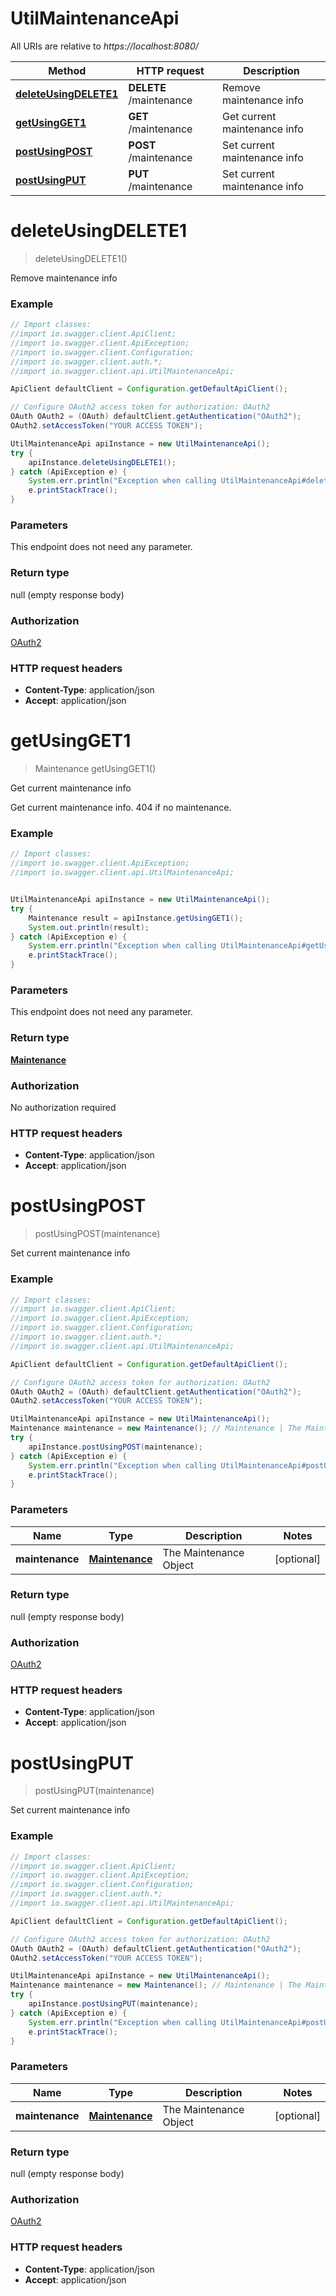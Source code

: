 # UtilMaintenanceApi

All URIs are relative to *https://localhost:8080/*

Method | HTTP request | Description
------------- | ------------- | -------------
[**deleteUsingDELETE1**](UtilMaintenanceApi.md#deleteUsingDELETE1) | **DELETE** /maintenance | Remove maintenance info
[**getUsingGET1**](UtilMaintenanceApi.md#getUsingGET1) | **GET** /maintenance | Get current maintenance info
[**postUsingPOST**](UtilMaintenanceApi.md#postUsingPOST) | **POST** /maintenance | Set current maintenance info
[**postUsingPUT**](UtilMaintenanceApi.md#postUsingPUT) | **PUT** /maintenance | Set current maintenance info


<a name="deleteUsingDELETE1"></a>
# **deleteUsingDELETE1**
> deleteUsingDELETE1()

Remove maintenance info

### Example
```java
// Import classes:
//import io.swagger.client.ApiClient;
//import io.swagger.client.ApiException;
//import io.swagger.client.Configuration;
//import io.swagger.client.auth.*;
//import io.swagger.client.api.UtilMaintenanceApi;

ApiClient defaultClient = Configuration.getDefaultApiClient();

// Configure OAuth2 access token for authorization: OAuth2
OAuth OAuth2 = (OAuth) defaultClient.getAuthentication("OAuth2");
OAuth2.setAccessToken("YOUR ACCESS TOKEN");

UtilMaintenanceApi apiInstance = new UtilMaintenanceApi();
try {
    apiInstance.deleteUsingDELETE1();
} catch (ApiException e) {
    System.err.println("Exception when calling UtilMaintenanceApi#deleteUsingDELETE1");
    e.printStackTrace();
}
```

### Parameters
This endpoint does not need any parameter.

### Return type

null (empty response body)

### Authorization

[OAuth2](../README.md#OAuth2)

### HTTP request headers

 - **Content-Type**: application/json
 - **Accept**: application/json

<a name="getUsingGET1"></a>
# **getUsingGET1**
> Maintenance getUsingGET1()

Get current maintenance info

Get current maintenance info. 404 if no maintenance.

### Example
```java
// Import classes:
//import io.swagger.client.ApiException;
//import io.swagger.client.api.UtilMaintenanceApi;


UtilMaintenanceApi apiInstance = new UtilMaintenanceApi();
try {
    Maintenance result = apiInstance.getUsingGET1();
    System.out.println(result);
} catch (ApiException e) {
    System.err.println("Exception when calling UtilMaintenanceApi#getUsingGET1");
    e.printStackTrace();
}
```

### Parameters
This endpoint does not need any parameter.

### Return type

[**Maintenance**](Maintenance.md)

### Authorization

No authorization required

### HTTP request headers

 - **Content-Type**: application/json
 - **Accept**: application/json

<a name="postUsingPOST"></a>
# **postUsingPOST**
> postUsingPOST(maintenance)

Set current maintenance info

### Example
```java
// Import classes:
//import io.swagger.client.ApiClient;
//import io.swagger.client.ApiException;
//import io.swagger.client.Configuration;
//import io.swagger.client.auth.*;
//import io.swagger.client.api.UtilMaintenanceApi;

ApiClient defaultClient = Configuration.getDefaultApiClient();

// Configure OAuth2 access token for authorization: OAuth2
OAuth OAuth2 = (OAuth) defaultClient.getAuthentication("OAuth2");
OAuth2.setAccessToken("YOUR ACCESS TOKEN");

UtilMaintenanceApi apiInstance = new UtilMaintenanceApi();
Maintenance maintenance = new Maintenance(); // Maintenance | The Maintenance Object
try {
    apiInstance.postUsingPOST(maintenance);
} catch (ApiException e) {
    System.err.println("Exception when calling UtilMaintenanceApi#postUsingPOST");
    e.printStackTrace();
}
```

### Parameters

Name | Type | Description  | Notes
------------- | ------------- | ------------- | -------------
 **maintenance** | [**Maintenance**](Maintenance.md)| The Maintenance Object | [optional]

### Return type

null (empty response body)

### Authorization

[OAuth2](../README.md#OAuth2)

### HTTP request headers

 - **Content-Type**: application/json
 - **Accept**: application/json

<a name="postUsingPUT"></a>
# **postUsingPUT**
> postUsingPUT(maintenance)

Set current maintenance info

### Example
```java
// Import classes:
//import io.swagger.client.ApiClient;
//import io.swagger.client.ApiException;
//import io.swagger.client.Configuration;
//import io.swagger.client.auth.*;
//import io.swagger.client.api.UtilMaintenanceApi;

ApiClient defaultClient = Configuration.getDefaultApiClient();

// Configure OAuth2 access token for authorization: OAuth2
OAuth OAuth2 = (OAuth) defaultClient.getAuthentication("OAuth2");
OAuth2.setAccessToken("YOUR ACCESS TOKEN");

UtilMaintenanceApi apiInstance = new UtilMaintenanceApi();
Maintenance maintenance = new Maintenance(); // Maintenance | The Maintenance Object
try {
    apiInstance.postUsingPUT(maintenance);
} catch (ApiException e) {
    System.err.println("Exception when calling UtilMaintenanceApi#postUsingPUT");
    e.printStackTrace();
}
```

### Parameters

Name | Type | Description  | Notes
------------- | ------------- | ------------- | -------------
 **maintenance** | [**Maintenance**](Maintenance.md)| The Maintenance Object | [optional]

### Return type

null (empty response body)

### Authorization

[OAuth2](../README.md#OAuth2)

### HTTP request headers

 - **Content-Type**: application/json
 - **Accept**: application/json

